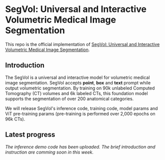 # SegVol: Universal and Interactive Volumetric Medical Image Segmentation
This repo is the official implementation of [SegVol: Universal and Interactive Volumetric Medical Image Segmentation](https://arxiv.org/abs/2311.13385).

## Introduction
The SegVol is a universal and interactive model for volumetric medical image segmentation. SegVol accepts **point**, **box** and **text** prompt while output volumetric segmentation. By training on 90k unlabeled Computed Tomography (CT) volumes and 6k labeled CTs, this foundation model supports the segmentation of over 200 anatomical categories.

We will release SegVol's inference code, training code, model params and ViT pre-training params (pre-training is performed over 2,000 epochs on 96k  CTs). 

## Latest progress
*The inference demo code has been uploaded. The brief introduction and instruction are comming soon in this week.*
